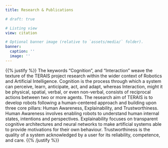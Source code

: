 ```yaml
---
title: Research & Publications

# draft: true

# Listing view
view: citation

# Optional banner image (relative to `assets/media/` folder).
banner:
  caption: ''
  image: ''
---
```


{{% justify %}}
The keywords “Cognition”, and “Interaction” weave the texture of the TERAIS project research within the wider context of
Robotics and Artificial Intelligence.
Cognition is the process through which a system can perceive, learn, anticipate,
act, and adapt, whereas Interaction, might it be physical, spatial, verbal, or even non-verbal, consists of reciprocal
actions between two or more agents. The research aim of TERAIS is to develop robots following a human-centered approach
and building upon three core pillars: Human Awareness, Explainability, and Trustworthiness. Human Awareness involves
enabling robots to understand human internal states, intentions and perspectives. Explainability focuses on transparent
cognitive architectures and neural networks to make artificial systems able to provide motivations for their own
behaviour. Trustworthiness is the quality of a system acknowledged by a user for its reliability, competence, and care.
{{% /justify %}}
